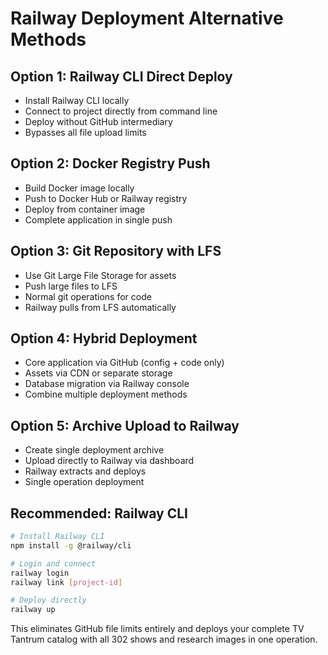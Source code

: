 # Railway Deployment Alternative Methods

## Option 1: Railway CLI Direct Deploy
- Install Railway CLI locally
- Connect to project directly from command line
- Deploy without GitHub intermediary
- Bypasses all file upload limits

## Option 2: Docker Registry Push
- Build Docker image locally
- Push to Docker Hub or Railway registry
- Deploy from container image
- Complete application in single push

## Option 3: Git Repository with LFS
- Use Git Large File Storage for assets
- Push large files to LFS
- Normal git operations for code
- Railway pulls from LFS automatically

## Option 4: Hybrid Deployment
- Core application via GitHub (config + code only)
- Assets via CDN or separate storage
- Database migration via Railway console
- Combine multiple deployment methods

## Option 5: Archive Upload to Railway
- Create single deployment archive
- Upload directly to Railway via dashboard
- Railway extracts and deploys
- Single operation deployment

## Recommended: Railway CLI
```bash
# Install Railway CLI
npm install -g @railway/cli

# Login and connect
railway login
railway link [project-id]

# Deploy directly
railway up
```

This eliminates GitHub file limits entirely and deploys your complete TV Tantrum catalog with all 302 shows and research images in one operation.